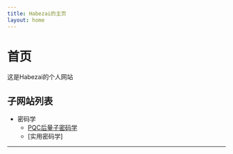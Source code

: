 ```yaml
---
title: Habezai的主页
layout: home
---
```


# 首页
这是Habezai的个人网站


## 子网站列表
- 密码学
    - [PQC后量子密码学]
    - [实用密码学]


---

[PQC后量子密码学]:https://habezai.github.io/PQC/